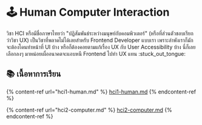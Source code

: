 # 🕹 Human Computer Interaction

วิชา HCI หรือมีชื่อภาษาไทยว่า "ปฏิสัมพันธ์ระหว่างมนุษย์กับคอมพิวเตอร์" (หรือที่ส่วนตัวชอบเรียกว่าวิชา UX) เป็นวิชาที่พลาดไม่ได้เลยสำหรับ Frontend Developer แบบเรา เพราะลำพังเราก็มักจะต้องโดนทำหน้าที่ UI บ้าง หรือก็ต้องคอยตามแก้เรื่อง UX กับ User Accessibility บ้าง นี่ก็เลยเลือกลงๆ มาหน่อยเผื่ออนาคตจะแอบหนี Frontend ไปทำ UX แทน :stuck\_out\_tongue:

## :books: เนื้อหาการเรียน

{% content-ref url="hci1-human.md" %}
[hci1-human.md](hci1-human.md)
{% endcontent-ref %}

{% content-ref url="hci2-computer.md" %}
[hci2-computer.md](hci2-computer.md)
{% endcontent-ref %}

